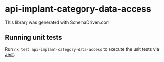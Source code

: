 
# api-implant-category-data-access

This library was generated with SchemaDriven.com

## Running unit tests

Run `nx test api-implant-category-data-access` to execute the unit tests via [Jest](https://jestjs.io).

